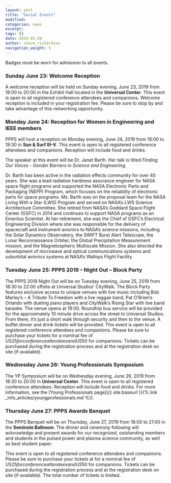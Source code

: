 ```yaml
---
layout: post
title: "Social Events"
modified:
categories: news
excerpt: 
tags: []
date: 2019-05-20
author: steve_richardson
navigation_weight: 5
---
```


Badges must be worn for admission to all events.

### Sunday June 23: Welcome Reception

A welcome reception will be held on Sunday evening, June 23, 2019 from 18:00 to 20:00 in the Exhibit Hall located in the **Universal Center**.  This event is open to all registered conference attendees and companions. Welcome reception is included in your registration fee. Please be sure to stop by and take advantage of this networking opportunity.   

### Monday June 24: Reception for Women in Engineering and IEEE members 

PPPS will host a reception on Monday evening, June 24, 2019 from 18:00 to 19:30 in **Sun & Surf III&ndash;V**.  This event is open to all registered conference attendees and companions.   Reception will include food and drinks.

The speaker at this event will be Dr. Janet Barth. Her talk is titled _Finding Our Voices - Gender Barriers in Science and Engineering_.

Dr. Barth has been active in the radiation effects community for over 40 years. She was a lead radiation hardness assurance engineer for NASA space flight programs and supported the NASA Electronic Parts and Packaging (NEPP) Program, which focuses on the reliability of electronic parts for space programs. Ms. Barth was on the proposal team for the NASA Living With a Star (LWS) Program and served on NASA’s LWS Science Architecture Committee. She retired from NASA’s Goddard Space Flight Center (GSFC) in 2014 and continues to support NASA programs as an Emeritus Scientist. At her retirement, she was the Chief of GSFC’s Electrical Engineering Division where she was responsible for the delivery of spacecraft and instrument avionics to NASA’s science missions, including the Solar Dynamics Observatory, the SWIFT Burst Alert Telescope, the Lunar Reconnaissance Orbiter, the Global Precipitation Measurement mission, and the Magnetospheric Multiscale Mission. She also directed the development of microwave and optical communications systems and suborbital avionics systems at NASA’s Wallops Flight Facility.


### Tuesday June 25: PPPS 2019 – Night Out – Block Party

The PPPS 2019 Night Out will be on Tuesday evening, June 25, 2019 from 18:30 to 22:00 offsite at Universal Studios’ CityWalk. The Block Party features exclusive access to unique venues with live music including Bob Marley’s &ndash; A Tribute To Freedom with a live reggae band, Pat O’Brien’s Orlando with dueling piano players and CityWalk’s Rising Star with live band karaoke. The venue opens at 19:00. Roundtrip bus service will be provided for the approximately 10 minute drive across the street to Universal Studios. From there, it’s just a short walk through security and then to the venue. A buffet dinner and drink tickets will be provided. This event is open to all registered conference attendees and companions.  Please be sure to purchase your tickets for a nominal fee of US$25 for conference attendees and US$50 for companions.  Tickets can be purchased during the registration process and at the registration desk on site (if-available).

### Wednesday June 26: Young Professionals Symposium 

The YP Symposium will be on Wednesday evening, June 26, 2019 from 18:30 to 20:00 in **Universal Center**.  This event is open to all registered conference attendees. Reception will include food and drinks. For more information, see the [Young Professionals page]({{ site.baseurl }}{% link _info_articles/youngprofessionals.md %}).

### Thursday June 27: PPPS Awards Banquet

The PPPS Banquet will be on Thursday, June 27, 2019 from 18:00 to 21:00 in the **Seminole Ballroom**.  The dinner and ceremony following will acknowledge and present awards for our recognized, outstanding members and students in the pulsed power and plasma science community, as well as best student paper.  

This event is open to all registered conference attendees and companions. Please be sure to purchase your tickets at for a nominal fee of US$25 for conference attendees and US$50 for companions. Tickets can be purchased during the registration process and at the registration desk on site (if-available).  The total number of tickets is limited.


